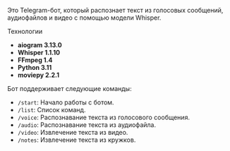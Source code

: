 Это Telegram-бот, который распознает текст из голосовых сообщений, аудиофайлов и видео с помощью модели Whisper.

Технологии

- **aiogram 3.13.0**
- **Whisper 1.1.10**
- **FFmpeg 1.4**
- **Python 3.11**
- **moviepy 2.2.1**


Бот поддерживает следующие команды:

- `/start`: Начало работы с ботом.
- `/list`: Список команд.
- `/voice`: Распознавание текста из голосового сообщения.
- `/audio`: Распознавание текста из аудиофайла.
- `/video`: Извлечение текста из видео.
- `/notes`: Извлечение текста из кружков.
